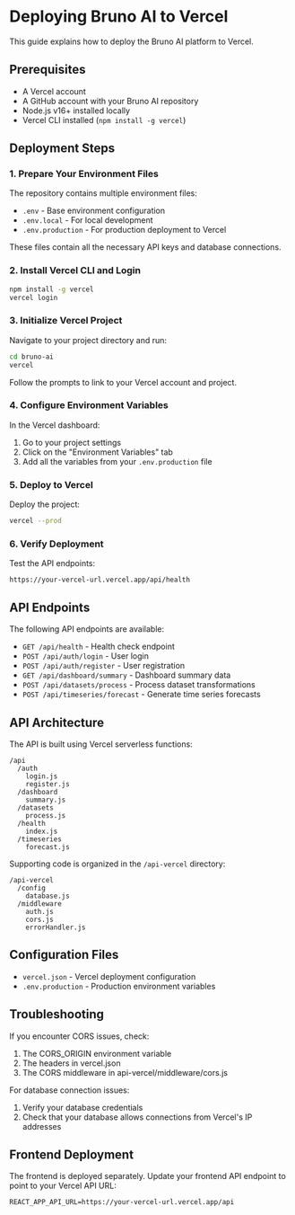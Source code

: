 # Deploying Bruno AI to Vercel

This guide explains how to deploy the Bruno AI platform to Vercel.

## Prerequisites

- A Vercel account
- A GitHub account with your Bruno AI repository
- Node.js v16+ installed locally
- Vercel CLI installed (`npm install -g vercel`)

## Deployment Steps

### 1. Prepare Your Environment Files

The repository contains multiple environment files:
- `.env` - Base environment configuration
- `.env.local` - For local development
- `.env.production` - For production deployment to Vercel

These files contain all the necessary API keys and database connections.

### 2. Install Vercel CLI and Login

```bash
npm install -g vercel
vercel login
```

### 3. Initialize Vercel Project

Navigate to your project directory and run:

```bash
cd bruno-ai
vercel
```

Follow the prompts to link to your Vercel account and project.

### 4. Configure Environment Variables

In the Vercel dashboard:
1. Go to your project settings
2. Click on the "Environment Variables" tab
3. Add all the variables from your `.env.production` file

### 5. Deploy to Vercel

Deploy the project:

```bash
vercel --prod
```

### 6. Verify Deployment

Test the API endpoints:

```
https://your-vercel-url.vercel.app/api/health
```

## API Endpoints

The following API endpoints are available:

- `GET /api/health` - Health check endpoint
- `POST /api/auth/login` - User login
- `POST /api/auth/register` - User registration
- `GET /api/dashboard/summary` - Dashboard summary data
- `POST /api/datasets/process` - Process dataset transformations
- `POST /api/timeseries/forecast` - Generate time series forecasts

## API Architecture

The API is built using Vercel serverless functions:

```
/api
  /auth
    login.js
    register.js
  /dashboard
    summary.js
  /datasets
    process.js
  /health
    index.js
  /timeseries
    forecast.js
```

Supporting code is organized in the `/api-vercel` directory:

```
/api-vercel
  /config
    database.js
  /middleware
    auth.js
    cors.js
    errorHandler.js
```

## Configuration Files

- `vercel.json` - Vercel deployment configuration
- `.env.production` - Production environment variables

## Troubleshooting

If you encounter CORS issues, check:
1. The CORS_ORIGIN environment variable
2. The headers in vercel.json
3. The CORS middleware in api-vercel/middleware/cors.js

For database connection issues:
1. Verify your database credentials
2. Check that your database allows connections from Vercel's IP addresses

## Frontend Deployment

The frontend is deployed separately. Update your frontend API endpoint to point to your Vercel API URL:

```
REACT_APP_API_URL=https://your-vercel-url.vercel.app/api
```
